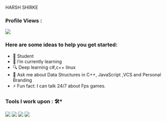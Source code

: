 HARSH SHIRKE

 ### Profile Views :<br>
  <img src="https://profile-counter.glitch.me/shrannyobasu/count.svg" />


### Here are some ideas to help you get started:

- 🔭 Student
- 🌱 I’m currently learning
- 🔍 Deep learning c#,c++ linux
- 💬 Ask me about Data Structures in C++, JavaScript ,VCS and Personal Branding</strong>
- ⚡ Fun fact: I can talk 24/7 about Fps games.

### Tools I work upon : 🛠*

<img src="https://img.shields.io/badge/c++%20-%2300599C.svg?&style=for-the-badge&logo=c%2B%2B&logoColor=white">   <img src="https://img.shields.io/badge/python%20-%2314354C.svg?&style=for-the-badge&logo=python&logoColor=white">   <img src="https://img.shields.io/badge/javascript%20-%23323330.svg?&style=for-the-badge&logo=javascript&logoColor=%23F7DF1E">   <img src="https://img.shields.io/badge/html5%20-%23E34F26.svg?&style=for-the-badge&logo=html5&logoColor=white"> 

